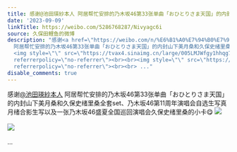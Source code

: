 ```yaml
---
title: 感谢@池田瑛紗本人 阿居帮忙安排的乃木坂46第33张单曲「おひとりさま天国」的内封山下美月桑和久保史绪里桑全套set、乃木坂46第11周年演唱会自选生写真月绪合影...
date: '2023-09-09'
linkTitle: https://weibo.com/5286768287/Nivyagc6i
source: 久保田鲤鱼的微博
description: "感谢<a href=\"https://weibo.com/n/%E6%B1%A0%E7%94%B0%E7%91%9B%E7%B4%97%E6%9C%AC%E4%BA%BA\">@池田瑛紗本人</a>
  阿居帮忙安排的乃木坂46第33张单曲「おひとりさま天国」的内封山下美月桑和久保史绪里桑全套set、乃木坂46第11周年演唱会自选生写真月绪合影生写以及一张乃木坂46盛夏全国巡回演唱会久保史绪里桑的小卡\U0001F60B
  <img style=\"\" src=\"https://tvax4.sinaimg.cn/large/005LMJWfgy1hhqg70306zj31qy1b8ttw.jpg\"
  referrerpolicy=\"no-referrer\"><br><br><img style=\"\" src=\"https://tvax4.sinaimg.cn/large/005LMJWfgy1hhqg70kx1sj31e011kqf2.jpg\"
  referrerpolicy=\"no-referrer\"><br><br> ..."
disable_comments: true
---
```

感谢<a href="https://weibo.com/n/%E6%B1%A0%E7%94%B0%E7%91%9B%E7%B4%97%E6%9C%AC%E4%BA%BA">@池田瑛紗本人</a> 阿居帮忙安排的乃木坂46第33张单曲「おひとりさま天国」的内封山下美月桑和久保史绪里桑全套set、乃木坂46第11周年演唱会自选生写真月绪合影生写以及一张乃木坂46盛夏全国巡回演唱会久保史绪里桑的小卡😋 <img style="" src="https://tvax4.sinaimg.cn/large/005LMJWfgy1hhqg70306zj31qy1b8ttw.jpg" referrerpolicy="no-referrer"><br><br><img style="" src="https://tvax4.sinaimg.cn/large/005LMJWfgy1hhqg70kx1sj31e011kqf2.jpg" referrerpolicy="no-referrer"><br><br> ...